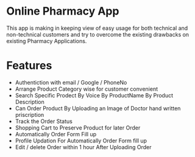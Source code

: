 # Online Pharmacy App 
This app is making in keeping view of easy usage for both technical and non-technical customers and try to overcome the existing drawbacks on existing Pharmacy Applications.

# Features
- Authentiction with email / Google / PhoneNo
- Arrange Product Category wise for customer convenient 
- Search Specific Prodect By Voice By ProductName By Product Description
- Can Order Product By Uploading an Image of Doctor hand written priscription
- Track the Order Status
- Shopping Cart to Preserve Product for later Order
- Automatically Order Form Fill up
- Profile Updation For Automatically Order Form fill up
- Edit / delete Order within 1 hour After Uploading Order  
